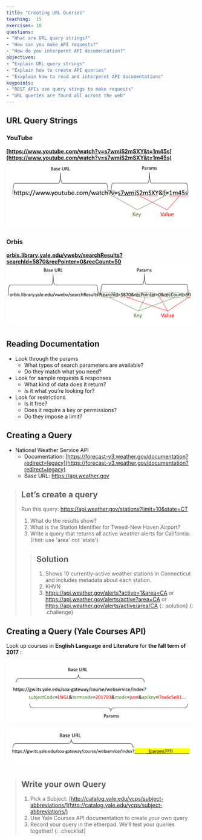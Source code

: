 ```yaml
---
title: "Creating URL Queries"
teaching:  15
exercises: 10
questions:
- "What are URL query strings?"
- "How can you make API requests?"
- "How do you interperet API documentation?"
objectives:
- "Explain URL query strings"
- "Explain how to create API queries"
- "Exaplain how to read and interperet API documentations"
keypoints:
- "REST APIs use query stings to make requests"
- "URL queries are found all across the web"
---
```


## URL Query Strings

### YouTube

 **[https://www.youtube.com/watch?v=s7wmiS2mSXY&t=1m45s](https://www.youtube.com/watch?v=s7wmiS2mSXY&t=1m45s)**
![youtube URL](images/youtubeAPI.png)

### Orbis

**[orbis.library.yale.edu/vwebv/searchResults?searchId=5870&recPointer=0&recCount=50](orbis.library.yale.edu/vwebv/searchResults?searchId=5870&recPointer=0&recCount=50)**
![Orbis url](images/orbisAPI.png)

## Reading Documentation

- Look through the params
    - What types of search parameters are available?
    - Do they match what you need?
- Look for sample requests & responses
    - What kind of data does it return?
    - Is it what you’re looking for?
- Look for restrictions
    - Is it free?
    - Does it require a key or permissions?
    - Do they impose a limit?


## Creating a Query
- National Weather Service API
    - Documentation: [https://forecast-v3.weather.gov/documentation?redirect=legacy](https://forecast-v3.weather.gov/documentation?redirect=legacy)
    - Base URL: https://api.weather.gov

>## Let’s create a query 
> Run this query: https://api.weather.gov/stations?limit=10&state=CT
>1. What do the results show?
>2. What is the Station Identifier for Tweed-New Haven Airport?
>3. Write a query that returns all active weather alerts for California. (Hint: use 'area' not 'state')
>
>>## Solution
>>1. Shows 10 currently-active weather stations in Connecticut and includes metadata about each station.
>>2. KHVN
>>3. https://api.weather.gov/alerts?active=1&area=CA or https://api.weather.gov/alerts/active?area=CA or https://api.weather.gov/alerts/active/area/CA
>{: .solution}
{: .challenge}

## Creating a Query (Yale Courses API)

Look up courses in **English Language and Literature** for **the fall term of 2017** :

![Yale course URL](images/YaleCourseFull.png)

![Test question](images/YaleCourseBase.png)

>## Write your own Query
>
>1. Pick a Subject: [http://catalog.yale.edu/ycps/subject-abbreviations/](http://catalog.yale.edu/ycps/subject-abbreviations/) 
>2. Use Yale Courses API documentation to create your own query
>3. Record your query in the etherpad. We’ll test your queries together!
{: .checklist}
